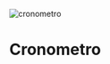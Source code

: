 ![cronometro](https://user-images.githubusercontent.com/85976619/133872257-8d42a707-2a0e-4d77-80d3-eb42b726c550.gif)
# Cronometro
